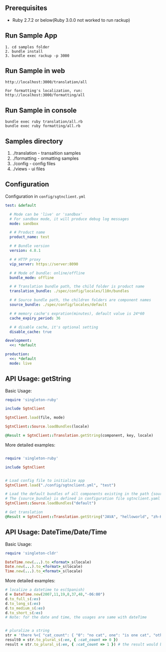 
## Prerequisites
- Ruby 2.7.2 or below(Ruby 3.0.0 not worked to run rackup)

## Run Sample App
    1. cd samples folder
    2. bundle install
    3. bundle exec rackup -p 3000

## Run Sample in web
    http://localhost:3000/translation/all
    
    For formatting's localization, run: http://localhost:3000/formatting/all

## Run Sample in console

    bundle exec ruby translation/all.rb
    bundle exec ruby formatting/all.rb

## Samples directory

1. ./translation    - transaltion samples
2. ./formatting     - ormatting samples
3. ./config         - config files
4. ./views          - ui files

## Configuration

Configuration in `config/sgtnclient.yml`

```yaml
test: &default

  # Mode can be 'live' or 'sandbox'
  # For sandbox mode, it will produce debug log messages
  mode: sandbox

  # # Product name
  product_name: test

  # # Bundle version
  version: 4.8.1

  # # HTTP proxy
  vip_server: https://server:8090

  # # Mode of bundle: online/offline
  bundle_mode: offline

  # # Translation bundle path, the child folder is product name
  translation_bundle: ./spec/config/locales/l10n/bundles

  # # Source bundle path, the children folders are component names
  source_bundle: ./spec/config/locales/default

  # # memory cache's expration(minutes), default value is 24*60
  cache_expiry_period: 36

  # # disable cache, it's optional setting
  disable_cache: true

development:
  <<: *default

production:
  <<: *default
  mode: live

```

## API Usage: getString

Basic Usage:

```ruby
require 'singleton-ruby'

include SgtnClient

SgtnClient.load(file, mode)

SgtnClient::Source.loadBundles(locale)

@Result = SgtnClient::Translation.getString(component, key, locale)

```

More detailed examples:

```ruby

require 'singleton-ruby'

include SgtnClient


# Load config file to initialize app
SgtnClient.load("./config/sgtnclient.yml", "test")

# Load the default bundles of all components existing in the path {source_bundle}
# The {source_bundle} is defined in configuration file sgtnclient.yaml
SgtnClient::Source.loadBundles("default")

# Get translation
@Result = SgtnClient::Translation.getString("JAVA", "helloworld", "zh-Hans")

```

## API Usage: DateTime/Date/Time

Basic Usage:

```ruby
require 'singleton-cldr'

DateTime.new(...).to_<format>_s(locale)
Date.new(...).to_<format>_s(locale)
Time.new(...).to_<format>_s(locale)

```

More detailed examples:
```ruby
# localize a datetime to es(Spanish)
d = DateTime.new(2007,11,19,8,37,48,"-06:00")
d.to_full_s(:es)
d.to_long_s(:es)
d.to_medium_s(:es)
d.to_short_s(:es)
# Note: for the date and time, the usages are same with dateTime


# pluralize a string
str = 'there %<{ "cat_count": { "0": "no cat", one": "is one cat", "other": "are %{cat_count} cats" } }> in the room'
result0 = str.to_plural_s(:en, { :cat_count => 0 })
result = str.to_plural_s(:en, { :cat_count => 1 }) # the result would be 'there is one cat in the room'

```